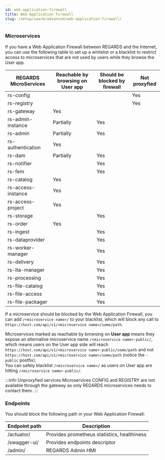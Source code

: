 ```yaml
---
id: web-application-firewall
title: Web Application Firewall
slug: /setup/swarm/advanced/web-application-firewall/
---
```


### Microservices

If you have a Web Application Firewall between REGARDS and the Internet, you can use the following table to set up a
whitelist
or a blacklist to restrict access to microservices that are not used by users while they browse the User app.

| REGARDS MicroServices | Reachable by browsing on User app | Should be blocked by firewall | Not proxyfied |
|-----------------------|-----------------------------------|-------------------------------|---------------|
| rs-config             |                                   |                               | Yes           |
| rs-registry           |                                   |                               | Yes           |
| rs-gateway            | Yes                               |                               |               |
| rs-admin-instance     | Partially                         | Yes                           |               |
| rs-admin              | Partially                         | Yes                           |               |
| rs-authentication     | Yes                               |                               |               |
| rs-dam                | Partially                         | Yes                           |               |
| rs-notifier           |                                   | Yes                           |               |
| rs-fem                |                                   | Yes                           |               |
| rs-catalog            | Yes                               |                               |               |
| rs-access-instance    | Yes                               |                               |               |
| rs-access-project     | Yes                               |                               |               |
| rs-storage            |                                   | Yes                           |               |
| rs-order              | Yes                               |                               |               |
| rs-ingest             |                                   | Yes                           |               |
| rs-dataprovider       |                                   | Yes                           |               |
| rs-worker-manager     |                                   | Yes                           |               |
| rs-delivery           |                                   | Yes                           |               |
| rs-lta-manager        |                                   | Yes                           |               |
| rs-processing         |                                   | Yes                           |               |
| rs-file-catalog       |                                   | Yes                           |               |
| rs-file-access        |                                   | Yes                           |               |
| rs-file-packager      |                                   | Yes                           |               |

If a microservice should be blocked by the Web Application Firewall, you can add `/<microservice name>/` to your
blacklist, which will block any call to `https://host.com/api/v1/<microservice name>/some/path`.

Microservices marked as reachable by browsing on **User app** means they expose an alternative microservice
name `/<microservice name>-public/`, which means users on the User app side will reach
`https://host.com/api/v1/<microservice name>-public/some/path` and
not `https://host.com/api/v1/<microservice name>/some/path` (notice the `-public` postfix).  
You can safely blacklist `/<microservice name>/` as users on User app are hitting `/<microservice name>-public/`.

:::info Unproxyfied services
Microservices CONFIG and REGISTRY are not available through the gateway as only REGARDS microservices needs to contact
them.
:::

### Endpoints

You should block the following path in your Web Application Firewall:

| Endpoint path | Description                                 |
|---------------|---------------------------------------------|
| /actuator/    | Provides prometheus statistics, healthiness |
| /swagger-ui/  | Provides endpoints descriptor               |
| /admin/       | REGARDS Admin HMI                           |

